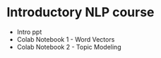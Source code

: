 # Introductory NLP course

- Intro ppt
- Colab Notebook 1 - Word Vectors
- Colab Notebook 2 - Topic Modeling
